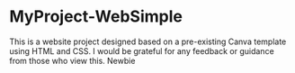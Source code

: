 # MyProject-WebSimple
This is a website project designed based on a pre-existing Canva template using HTML and CSS. I would be grateful for any feedback or guidance from those who view this.
  Newbie
